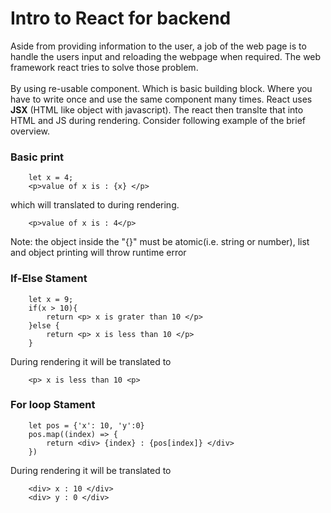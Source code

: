 # Intro to React for backend 

Aside from providing information to the user, a job of the web page is to handle the users input and reloading the webpage when required. The web framework react tries to solve those problem.
<br><br>
By using re-usable component. Which is basic building block. Where you have to write once and use the same component many times. React uses **JSX** (HTML like object with javascript). The react then translte that into HTML and JS during rendering. Consider following example of the brief overview.

### Basic print

```
    let x = 4;
    <p>value of x is : {x} </p>
```
which will translated to during rendering.
```
    <p>value of x is : 4</p>
```
Note: the object inside the "{}" must be atomic(i.e. string or number), list and object printing will throw runtime error

### If-Else Stament

```
    let x = 9;
    if(x > 10){
        return <p> x is grater than 10 </p>
    }else {
        return <p> x is less than 10 </p>
    }
```
During rendering it will be translated to 
```
    <p> x is less than 10 <p>
```


### For loop Stament

```
    let pos = {'x': 10, 'y':0}
    pos.map((index) => {
        return <div> {index} : {pos[index]} </div>
    })
```
During rendering it will be translated to 
```
    <div> x : 10 </div>
    <div> y : 0 </div>

```
